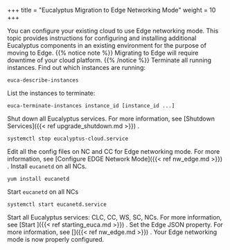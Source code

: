 +++
title = "Eucalyptus Migration to Edge Networking Mode"
weight = 10
+++

You can configure your existing cloud to use Edge networking mode. This topic provides instructions for configuring and installing additional Eucalyptus components in an existing environment for the purpose of moving to Edge.
{{% notice note %}}
Migrating to Edge will require downtime of your cloud platform. 
{{% /notice %}}
Terminate all running instances. Find out which instances are running: 

    euca-describe-instances

List the instances to terminate: 

    euca-terminate-instances instance_id [instance_id ...]

Shut down all Eucalyptus services. For more information, see [Shutdown Services]({{< ref upgrade_shutdown.md >}}) . 

    systemctl stop eucalyptus-cloud.service

Edit all the config files on NC and CC for Edge networking mode. For more information, see [Configure EDGE Network Mode]({{< ref nw_edge.md >}}) . Install `eucanetd` on all NCs. 

    yum install eucanetd

Start `eucanetd` on all NCs 

    systemctl start eucanetd.service

Start all Eucalyptus services: CLC, CC, WS, SC, NCs. For more information, see [Start ]({{< ref starting_euca.md >}}) . Set the Edge JSON property. For more information, see []({{< ref nw_edge.md >}}) . Your Edge networking mode is now properly configured. 